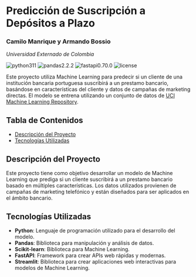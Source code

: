 # Predicción de Suscripción a Depósitos a Plazo
### Camilo Manrique y Armando Bossio
*Universidad Externado de Colombia*

![python311](https://img.shields.io/badge/python-3.11-blue) 
![pandas2.2.2](https://img.shields.io/badge/pandas-2.2.2-blue)
![fastapi0.70.0](https://img.shields.io/badge/fastapi-0.70.0-blue)
![license](https://img.shields.io/badge/license-MIT-green)

Este proyecto utiliza Machine Learning para predecir si un cliente de una institución bancaria portuguesa suscribirá a un prestamo bancario, basándose en características del cliente y datos de campañas de marketing directas. El modelo se entrena utilizando un conjunto de datos de [UCI Machine Learning Repository](https://archive.ics.uci.edu/ml/datasets/Bank+Marketing).

## Tabla de Contenidos

- [Descripción del Proyecto](#descripción-del-proyecto)
- [Tecnologías Utilizadas](#tecnologías-utilizadas)

## Descripción del Proyecto

Este proyecto tiene como objetivo desarrollar un modelo de Machine Learning que prediga si un cliente suscribirá a un prestamo bancario basado en múltiples características. Los datos utilizados provienen de campañas de marketing telefónico y están diseñados para ser aplicados en el ámbito bancario.

## Tecnologías Utilizadas

- **Python**: Lenguaje de programación utilizado para el desarrollo del modelo.
- **Pandas**: Biblioteca para manipulación y análisis de datos.
- **Scikit-learn**: Biblioteca para Machine Learning.
- **FastAPI**: Framework para crear APIs web rápidas y modernas.
- **Streamlit**: Biblioteca para crear aplicaciones web interactivas para modelos de Machine Learning.


